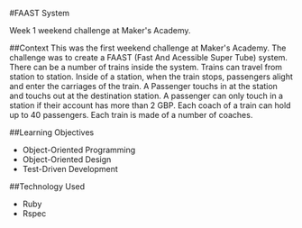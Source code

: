 #FAAST System

Week 1 weekend challenge at Maker's Academy.

##Context
This was the first weekend challenge at Maker's Academy. The challenge was to create a FAAST (Fast And Acessible Super Tube) system. There can be a number of trains inside the system. Trains can travel from station to station. Inside of a station, when the train stops, passengers alight and enter the carriages of the train. A Passenger touchs in at the station and touchs out at the destination station.  A passenger can only touch in a station if their account has more than 2 GBP. Each coach of a train can hold up to 40 passengers. Each train is made of a number of coaches.

##Learning Objectives
- Object-Oriented Programming
- Object-Oriented Design
- Test-Driven Development

##Technology Used
- Ruby
- Rspec
